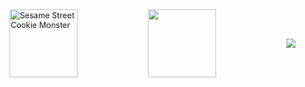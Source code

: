 <div style="display: flex; align-items: center; justify-content: space-between;">
  <picture>
    <source srcset="https://media.giphy.com/media/GRPy8MKag9U1U88hzY/200w.webp" type="image/webp">
    <img src="https://media.giphy.com/media/GRPy8MKag9U1U88hzY/giphy.gif" alt="Sesame Street Cookie Monster" width="120" height="120">
  </picture>

  <picture>
    <img src="http://github-profile-summary-cards.vercel.app/api/cards/repos-per-language?username=damakes&theme=swift" height="120em" />
  </picture>

  <picture>
    <img src="https://user-images.githubusercontent.com/73097560/115834477-dbab4500-a447-11eb-908a-139a6edaec5c.gif">
  </picture>
</div>



<!---

damakes/damakes is a ✨ special ✨ repository because its `README.md` (this file) appears on your GitHub profile.
You can click the Preview link to take a look at your changes.
--->





